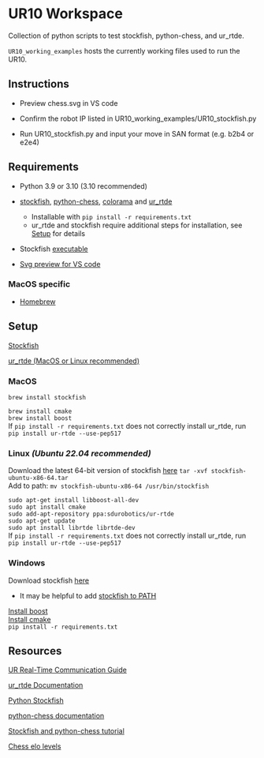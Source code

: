 # UR10 Workspace

Collection of python scripts to test stockfish, python-chess, and ur_rtde.

`UR10_working_examples` hosts the currently working files used to run the UR10.

## Instructions

- Preview chess.svg in VS code

- Confirm the robot IP listed in UR10_working_examples/UR10_stockfish.py

- Run UR10_stockfish.py and input your move in SAN format (e.g. b2b4 or e2e4)

## Requirements

- Python 3.9 or 3.10 (3.10 recommended)

- [stockfish](https://pypi.org/project/stockfish/), [python-chess](https://pypi.org/project/chess/), [colorama](https://pypi.org/project/colorama/) and [ur_rtde](https://pypi.org/project/ur-rtde/)

  - Installable with `pip install -r requirements.txt`
  - ur_rtde and stockfish require additional steps for installation, see [Setup](#setup) for details

- Stockfish [executable](#setup)

- [Svg preview for VS code](https://marketplace.visualstudio.com/items?itemName=jock.svg)

### MacOS specific

- [Homebrew](https://brew.sh/)

## Setup

[Stockfish](https://stockfishchess.org/download/)

[ur_rtde (MacOS or Linux recommended)](https://sdurobotics.gitlab.io/ur_rtde/installation/installation.html)

### MacOS

`brew install stockfish`

`brew install cmake`  
`brew install boost`  
If `pip install -r requirements.txt` does not correctly install ur_rtde, run `pip install ur-rtde --use-pep517`

### Linux _(Ubuntu 22.04 recommended)_

Download the latest 64-bit version of stockfish [here](https://stockfishchess.org/download/linux/)
`tar -xvf stockfish-ubuntu-x86-64.tar`  
Add to path: `mv stockfish-ubuntu-x86-64 /usr/bin/stockfish`

`sudo apt-get install libboost-all-dev`  
`sudo apt install cmake`  
`sudo add-apt-repository ppa:sdurobotics/ur-rtde`  
`sudo apt-get update`  
`sudo apt install librtde librtde-dev`  
If `pip install -r requirements.txt` does not correctly install ur_rtde, run `pip install ur-rtde --use-pep517`

### Windows

Download stockfish [here](https://stockfishchess.org/download/)

- It may be helpful to add [stockfish to PATH](https://medium.com/@kevinmarkvi/how-to-add-executables-to-your-path-in-windows-5ffa4ce61a53)

[Install boost](https://www.geeksforgeeks.org/how-to-install-c-boost-libraries-on-windows/)  
[Install cmake](https://cmake.org/download/)  
`pip install -r requirements.txt`

## Resources

[UR Real-Time Communication Guide](https://www.universal-robots.com/articles/ur/interface-communication/real-time-data-exchange-rtde-guide/)

[ur_rtde Documentation](https://sdurobotics.gitlab.io/ur_rtde/index.html)

[Python Stockfish](https://github.com/zhelyabuzhsky/stockfish)

[python-chess documentation](https://python-chess.readthedocs.io/en/latest/index.html)

[Stockfish and python-chess tutorial](https://github.com/rogerfitz/tutorials/blob/master/python_chess/0_Chess_Basics.ipynb)

[Chess elo levels](https://en.wikipedia.org/wiki/Chess_rating_system)
